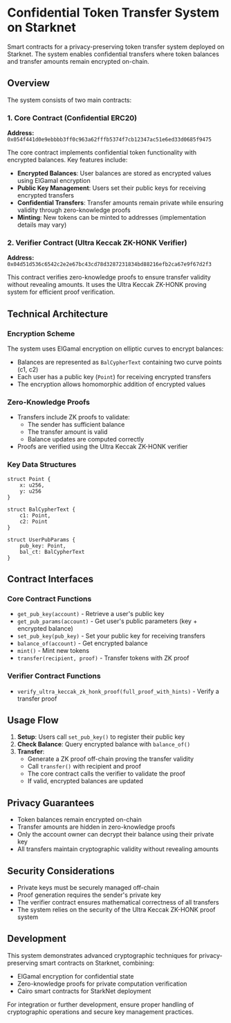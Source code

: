 # Confidential Token Transfer System on Starknet

Smart contracts for a privacy-preserving token transfer system deployed on Starknet. The system enables confidential transfers where token balances and transfer amounts remain encrypted on-chain.

## Overview

The system consists of two main contracts:

### 1. Core Contract (Confidential ERC20)
**Address:** `0x054f441d0e9ebbbb3ff0c963a62fffb5374f7cb12347ac51e6ed33d0685f9475`

The core contract implements confidential token functionality with encrypted balances. Key features include:

- **Encrypted Balances**: User balances are stored as encrypted values using ElGamal encryption
- **Public Key Management**: Users set their public keys for receiving encrypted transfers
- **Confidential Transfers**: Transfer amounts remain private while ensuring validity through zero-knowledge proofs
- **Minting**: New tokens can be minted to addresses (implementation details may vary)

### 2. Verifier Contract (Ultra Keccak ZK-HONK Verifier)
**Address:** `0x04d51d536c6542c2e2e67bc43cd78d3287231834bd88216efb2ca67e9f67d2f3`

This contract verifies zero-knowledge proofs to ensure transfer validity without revealing amounts. It uses the Ultra Keccak ZK-HONK proving system for efficient proof verification.

## Technical Architecture

### Encryption Scheme
The system uses ElGamal encryption on elliptic curves to encrypt balances:
- Balances are represented as `BalCypherText` containing two curve points (c1, c2)
- Each user has a public key (`Point`) for receiving encrypted transfers
- The encryption allows homomorphic addition of encrypted values

### Zero-Knowledge Proofs
- Transfers include ZK proofs to validate:
  - The sender has sufficient balance
  - The transfer amount is valid
  - Balance updates are computed correctly
- Proofs are verified using the Ultra Keccak ZK-HONK verifier

### Key Data Structures

```cairo
struct Point {
    x: u256,
    y: u256
}

struct BalCypherText {
    c1: Point,
    c2: Point
}

struct UserPubParams {
    pub_key: Point,
    bal_ct: BalCypherText
}
```

## Contract Interfaces

### Core Contract Functions

- `get_pub_key(account)` - Retrieve a user's public key
- `get_pub_params(account)` - Get user's public parameters (key + encrypted balance)
- `set_pub_key(pub_key)` - Set your public key for receiving transfers
- `balance_of(account)` - Get encrypted balance
- `mint()` - Mint new tokens
- `transfer(recipient, proof)` - Transfer tokens with ZK proof

### Verifier Contract Functions

- `verify_ultra_keccak_zk_honk_proof(full_proof_with_hints)` - Verify a transfer proof

## Usage Flow

1. **Setup**: Users call `set_pub_key()` to register their public key
2. **Check Balance**: Query encrypted balance with `balance_of()`
3. **Transfer**: 
   - Generate a ZK proof off-chain proving the transfer validity
   - Call `transfer()` with recipient and proof
   - The core contract calls the verifier to validate the proof
   - If valid, encrypted balances are updated

## Privacy Guarantees

- Token balances remain encrypted on-chain
- Transfer amounts are hidden in zero-knowledge proofs
- Only the account owner can decrypt their balance using their private key
- All transfers maintain cryptographic validity without revealing amounts

## Security Considerations

- Private keys must be securely managed off-chain
- Proof generation requires the sender's private key
- The verifier contract ensures mathematical correctness of all transfers
- The system relies on the security of the Ultra Keccak ZK-HONK proof system

## Development

This system demonstrates advanced cryptographic techniques for privacy-preserving smart contracts on Starknet, combining:
- ElGamal encryption for confidential state
- Zero-knowledge proofs for private computation verification
- Cairo smart contracts for StarkNet deployment

For integration or further development, ensure proper handling of cryptographic operations and secure key management practices.